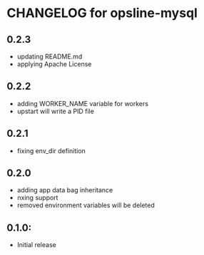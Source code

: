 # CHANGELOG for opsline-mysql

## 0.2.3
* updating README.md
* applying Apache License

## 0.2.2
* adding WORKER_NAME variable for workers
* upstart will write a PID file

## 0.2.1
* fixing env_dir definition

## 0.2.0
* adding app data bag inheritance
* nxing support
* removed environment variables will be deleted

## 0.1.0:
* Initial release
